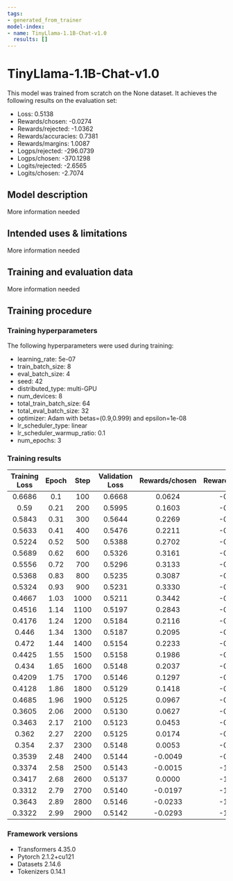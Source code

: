 ```yaml
---
tags:
- generated_from_trainer
model-index:
- name: TinyLlama-1.1B-Chat-v1.0
  results: []
---
```


<!-- This model card has been generated automatically according to the information the Trainer had access to. You
should probably proofread and complete it, then remove this comment. -->

# TinyLlama-1.1B-Chat-v1.0

This model was trained from scratch on the None dataset.
It achieves the following results on the evaluation set:
- Loss: 0.5138
- Rewards/chosen: -0.0274
- Rewards/rejected: -1.0362
- Rewards/accuracies: 0.7381
- Rewards/margins: 1.0087
- Logps/rejected: -296.0739
- Logps/chosen: -370.1298
- Logits/rejected: -2.6565
- Logits/chosen: -2.7074

## Model description

More information needed

## Intended uses & limitations

More information needed

## Training and evaluation data

More information needed

## Training procedure

### Training hyperparameters

The following hyperparameters were used during training:
- learning_rate: 5e-07
- train_batch_size: 8
- eval_batch_size: 4
- seed: 42
- distributed_type: multi-GPU
- num_devices: 8
- total_train_batch_size: 64
- total_eval_batch_size: 32
- optimizer: Adam with betas=(0.9,0.999) and epsilon=1e-08
- lr_scheduler_type: linear
- lr_scheduler_warmup_ratio: 0.1
- num_epochs: 3

### Training results

| Training Loss | Epoch | Step | Validation Loss | Rewards/chosen | Rewards/rejected | Rewards/accuracies | Rewards/margins | Logps/rejected | Logps/chosen | Logits/rejected | Logits/chosen |
|:-------------:|:-----:|:----:|:---------------:|:--------------:|:----------------:|:------------------:|:---------------:|:--------------:|:------------:|:---------------:|:-------------:|
| 0.6686        | 0.1   | 100  | 0.6668          | 0.0624         | -0.0106          | 0.6746             | 0.0730          | -285.8178      | -369.2313    | -2.7623         | -2.8330       |
| 0.59          | 0.21  | 200  | 0.5995          | 0.1603         | -0.1926          | 0.6825             | 0.3530          | -287.6386      | -368.2522    | -2.7514         | -2.8180       |
| 0.5843        | 0.31  | 300  | 0.5644          | 0.2269         | -0.3175          | 0.6905             | 0.5444          | -288.8868      | -367.5864    | -2.7305         | -2.7952       |
| 0.5633        | 0.41  | 400  | 0.5476          | 0.2211         | -0.4312          | 0.7103             | 0.6523          | -290.0246      | -367.6447    | -2.7100         | -2.7725       |
| 0.5224        | 0.52  | 500  | 0.5388          | 0.2702         | -0.4543          | 0.6984             | 0.7244          | -290.2547      | -367.1539    | -2.6919         | -2.7543       |
| 0.5689        | 0.62  | 600  | 0.5326          | 0.3161         | -0.4312          | 0.7302             | 0.7473          | -290.0246      | -366.6946    | -2.6977         | -2.7596       |
| 0.5556        | 0.72  | 700  | 0.5296          | 0.3133         | -0.4431          | 0.7143             | 0.7565          | -290.1436      | -366.7222    | -2.6960         | -2.7563       |
| 0.5368        | 0.83  | 800  | 0.5235          | 0.3087         | -0.5008          | 0.7183             | 0.8096          | -290.7203      | -366.7679    | -2.6863         | -2.7455       |
| 0.5324        | 0.93  | 900  | 0.5231          | 0.3330         | -0.4764          | 0.7381             | 0.8094          | -290.4763      | -366.5252    | -2.6944         | -2.7532       |
| 0.4667        | 1.03  | 1000 | 0.5211          | 0.3442         | -0.4815          | 0.7302             | 0.8257          | -290.5269      | -366.4131    | -2.6890         | -2.7466       |
| 0.4516        | 1.14  | 1100 | 0.5197          | 0.2843         | -0.6031          | 0.7381             | 0.8874          | -291.7431      | -367.0122    | -2.6770         | -2.7325       |
| 0.4176        | 1.24  | 1200 | 0.5184          | 0.2116         | -0.7161          | 0.7460             | 0.9276          | -292.8727      | -367.7397    | -2.6729         | -2.7277       |
| 0.446         | 1.34  | 1300 | 0.5187          | 0.2095         | -0.6963          | 0.7421             | 0.9058          | -292.6750      | -367.7603    | -2.6740         | -2.7278       |
| 0.472         | 1.44  | 1400 | 0.5154          | 0.2233         | -0.6454          | 0.7540             | 0.8686          | -292.1659      | -367.6227    | -2.6716         | -2.7264       |
| 0.4425        | 1.55  | 1500 | 0.5158          | 0.1986         | -0.7079          | 0.7381             | 0.9065          | -292.7915      | -367.8694    | -2.6695         | -2.7244       |
| 0.434         | 1.65  | 1600 | 0.5148          | 0.2037         | -0.6841          | 0.7381             | 0.8878          | -292.5535      | -367.8188    | -2.6639         | -2.7187       |
| 0.4209        | 1.75  | 1700 | 0.5146          | 0.1297         | -0.7819          | 0.7460             | 0.9116          | -293.5308      | -368.5582    | -2.6636         | -2.7185       |
| 0.4128        | 1.86  | 1800 | 0.5129          | 0.1418         | -0.7822          | 0.7381             | 0.9240          | -293.5338      | -368.4372    | -2.6651         | -2.7194       |
| 0.4685        | 1.96  | 1900 | 0.5125          | 0.0967         | -0.8256          | 0.7421             | 0.9223          | -293.9677      | -368.8879    | -2.6709         | -2.7248       |
| 0.3605        | 2.06  | 2000 | 0.5130          | 0.0627         | -0.8947          | 0.7302             | 0.9574          | -294.6591      | -369.2281    | -2.6689         | -2.7211       |
| 0.3463        | 2.17  | 2100 | 0.5123          | 0.0453         | -0.9465          | 0.7421             | 0.9918          | -295.1770      | -369.4025    | -2.6709         | -2.7218       |
| 0.362         | 2.27  | 2200 | 0.5125          | 0.0174         | -0.9774          | 0.7381             | 0.9948          | -295.4861      | -369.6811    | -2.6628         | -2.7140       |
| 0.354         | 2.37  | 2300 | 0.5148          | 0.0053         | -0.9919          | 0.7421             | 0.9972          | -295.6311      | -369.8024    | -2.6562         | -2.7070       |
| 0.3539        | 2.48  | 2400 | 0.5144          | -0.0049        | -0.9987          | 0.7381             | 0.9939          | -295.6994      | -369.9039    | -2.6557         | -2.7070       |
| 0.3374        | 2.58  | 2500 | 0.5143          | -0.0015        | -1.0170          | 0.75               | 1.0156          | -295.8826      | -369.8703    | -2.6616         | -2.7128       |
| 0.3417        | 2.68  | 2600 | 0.5137          | 0.0000         | -1.0041          | 0.7341             | 1.0041          | -295.7533      | -369.8551    | -2.6605         | -2.7118       |
| 0.3312        | 2.79  | 2700 | 0.5140          | -0.0197        | -1.0285          | 0.7302             | 1.0089          | -295.9977      | -370.0519    | -2.6563         | -2.7071       |
| 0.3643        | 2.89  | 2800 | 0.5146          | -0.0233        | -1.0285          | 0.7421             | 1.0052          | -295.9974      | -370.0886    | -2.6552         | -2.7063       |
| 0.3322        | 2.99  | 2900 | 0.5142          | -0.0293        | -1.0337          | 0.7302             | 1.0045          | -296.0496      | -370.1480    | -2.6573         | -2.7079       |


### Framework versions

- Transformers 4.35.0
- Pytorch 2.1.2+cu121
- Datasets 2.14.6
- Tokenizers 0.14.1
